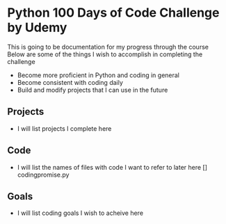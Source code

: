 # Python 100 Days of Code Challenge by Udemy
This is going to be documentation for my progress through the course
Below are some of the things I wish to accomplish in completing the challenge
- Become more proficient in Python and coding in general
- Become consistent with coding daily
- Build and modify projects that I can use in the future

## Projects
- I will list projects I complete here

## Code
- I will list the names of files with code I want to refer to later here
[] codingpromise.py

## Goals
- I will list coding goals I wish to acheive here
